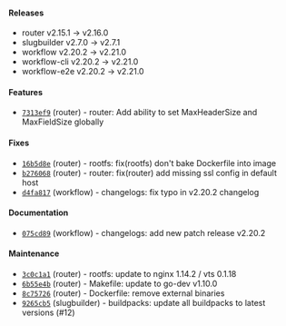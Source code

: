 
#### Releases

- router v2.15.1 -> v2.16.0
- slugbuilder v2.7.0 -> v2.7.1
- workflow v2.20.2 -> v2.21.0
- workflow-cli v2.20.2 -> v2.21.0
- workflow-e2e v2.20.2 -> v2.21.0

#### Features

- [`7313ef9`](https://github.com/teamhephy/router/commit/7313ef9915c22d7038cfcb5091502e3047dc8093) (router) - router: Add ability to set MaxHeaderSize and MaxFieldSize globally

#### Fixes

- [`16b5d8e`](https://github.com/teamhephy/router/commit/16b5d8e06d6aaecaad3ecd323dc4569db4407445) (router) - rootfs: fix(rootfs) don't bake Dockerfile into image
- [`b276068`](https://github.com/teamhephy/router/commit/b276068d293bfe5007d1f0b51b2012416e847f13) (router) - router: fix(router) add missing ssl config in default host
- [`d4fa817`](https://github.com/teamhephy/workflow/commit/d4fa817f3773a7e9fedf9c5386ab1ca5724bf48a) (workflow) - changelogs: fix typo in v2.20.2 changelog

#### Documentation

- [`075cd89`](https://github.com/teamhephy/workflow/commit/075cd898f1a08f6776e05767c0fc936574a5e33d) (workflow) - changelogs: add new patch release v2.20.2

#### Maintenance

- [`3c0c1a1`](https://github.com/teamhephy/router/commit/3c0c1a157527b4270295139cd82970f1f0558502) (router) - rootfs: update to nginx 1.14.2 / vts 0.1.18
- [`6b55e4b`](https://github.com/teamhephy/router/commit/6b55e4bf24a5ccbb871cc9a1fa4750cdbe3b338f) (router) - Makefile: update to go-dev v1.10.0
- [`8c75726`](https://github.com/teamhephy/router/commit/8c757267124470aafdf55f2a591be0d802185bb2) (router) - Dockerfile: remove external binaries
- [`9265cb5`](https://github.com/teamhephy/slugbuilder/commit/9265cb58e9cfd8f21af8e54f01ced6cb54801bdc) (slugbuilder) - buildpacks: update all buildpacks to latest versions (#12)
